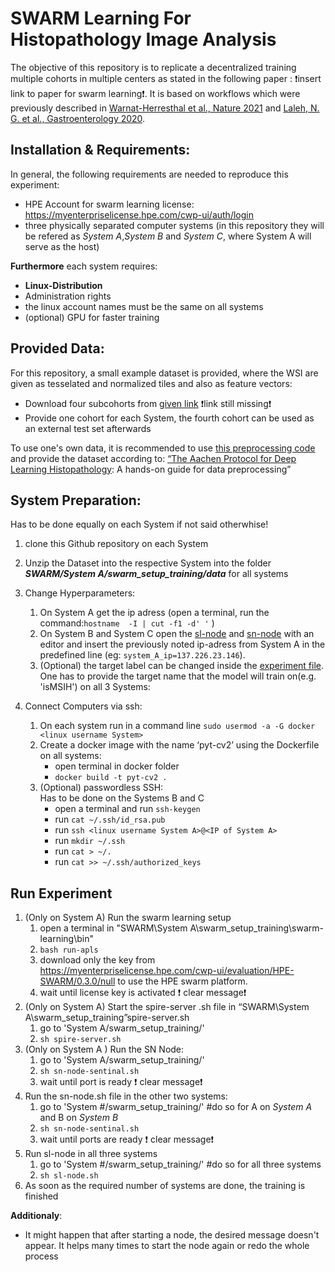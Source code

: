 # SWARM Learning For Histopathology Image Analysis

The objective of this repository is to replicate a decentralized training multiple cohorts in multiple centers as stated in the following paper : :exclamation:insert link to paper for swarm learning:exclamation:. It is based on workflows which were previously described in [Warnat-Herresthal et al., Nature 2021](https://rdcu.be/cA9XP) and [Laleh, N. G. et al., Gastroenterology 2020](https://www.biorxiv.org/content/10.1101/2021.08.09.455633v1.full.pdf). 

## Installation & Requirements:
In general, the following requirements are needed to reproduce this experiment: 
* HPE Account for swarm learning license:  https://myenterpriselicense.hpe.com/cwp-ui/auth/login
* three physically separated computer systems (in this repository they will be refered as *System A*,*System B* and *System C*, where System A will serve as the host)

**Furthermore** each system requires:
*  **Linux-Distribution**
* Administration rights
* the linux account names must be the same on all systems
* (optional) GPU for faster training 




## Provided Data: 

For this repository, a small example dataset is provided, where the WSI are given as tesselated and normalized tiles and also as feature vectors:
* Download four subcohorts from  [given link]() :exclamation:link still missing:exclamation:
* Provide one cohort for each System, the fourth cohort can be used as an external test set afterwards

To use one's own data, it is recommended to  use [this preprocessing code](https://github.com/KatherLab/preProcessing) and provide the dataset according to: [“The Aachen Protocol for Deep Learning Histopathology](https://zenodo.org/record/3694994#.Yea3I9DMIu): A hands-on guide for data preprocessing”

## System  Preparation:
Has to be done equally on each System if not said otherwhise! 
1. clone this Github repository on each System
2. Unzip the Dataset into the respective System into the folder ***SWARM/System A/swarm_setup_training/data*** for all systems
3. Change Hyperparameters:
    1. On System A get the ip adress (open a terminal, run the command:`hostname  -I | cut -f1 -d' '` )
    2. On System B and System C open  the [sl-node](System%20B/swarm_setup_training/sl-node.sh) and [sn-node](System%20C/swarm_setup_training/sn-node-sentinel.sh) with an editor and insert the previously noted ip-adress from System A  in the predefined line (eg: `system_A_ip=137.226.23.146`). 
    3. (Optional) the target label can be changed inside the [experiment file](System%20A/swarm_setup_training/MODEL/expirement_file.txt). One has to provide the target name that the model will train on(e.g. 'isMSIH') on all 3 Systems:  
   
4. Connect Computers via ssh:
    1. On each system  run in a command line  `sudo usermod -a -G docker <linux username System>` 
    2. Create a docker image with the name ‘pyt-cv2’ using the Dockerfile on all systems:
        * open terminal in docker folder
        * `docker build -t pyt-cv2 .`
    3. (Optional) passwordless SSH:\
       Has to be done on the Systems B and C
        *  open a terminal and run `ssh-keygen`
        *  run `cat ~/.ssh/id_rsa.pub`
        *  run `ssh <linux username System A>@<IP of System A>`
        *  run `mkdir ~/.ssh`
        *  run `cat > ~/.`
        *  run `cat >> ~/.ssh/authorized_keys`
 
## Run Experiment

1. (Only on System A) Run the swarm learning setup
    1. open a terminal in "SWARM\System A\swarm_setup_training\swarm-learning\bin"
    2. `bash run-apls`  
    3. download only the key from https://myenterpriselicense.hpe.com/cwp-ui/evaluation/HPE-SWARM/0.3.0/null to use the HPE swarm platform.
    4. wait until license key is activated :exclamation: clear message:exclamation: 
2. (Only on System A) Start the spire-server .sh file in “SWARM\System   A\swarm_setup_training”spire-server.sh
    1. go to 'System A/swarm_setup_training/'
    2. `sh spire-server.sh`
3. (Only on System A ) Run the SN Node:
    1. go to 'System A/swarm_setup_training/'
    2. `sh sn-node-sentinal.sh`
    3. wait until port is ready :exclamation: clear message:exclamation: 
4. Run the sn-node.sh file in the other two systems:
    1. go to 'System #/swarm_setup_training/'     #do so for A on *System A* and B on *System B*
    2. `sh sn-node-sentinal.sh`
    3. wait until ports are ready :exclamation: clear message:exclamation: 
5. Run sl-node in all three systems
    1. go to 'System #/swarm_setup_training/' #do so for all three systems
    2. `sh sl-node.sh`
6. As soon as the required number of systems are done, the training is finished

**Additionaly**:

* It might happen  that after starting a node, the desired message doesn't appear. It helps many times to start the node again or redo the whole process
